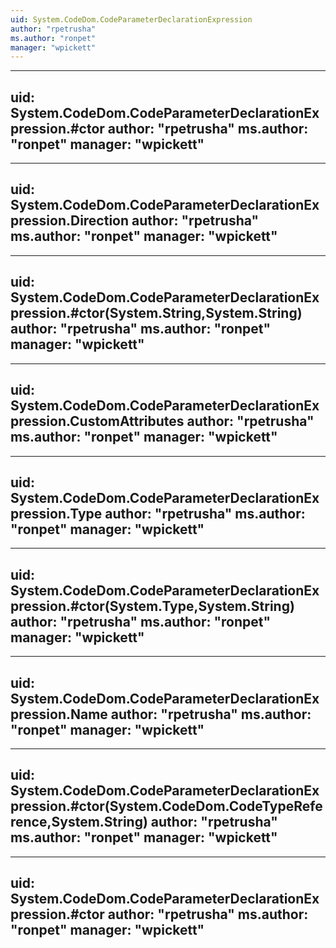 ```yaml
---
uid: System.CodeDom.CodeParameterDeclarationExpression
author: "rpetrusha"
ms.author: "ronpet"
manager: "wpickett"
---
```


---
uid: System.CodeDom.CodeParameterDeclarationExpression.#ctor
author: "rpetrusha"
ms.author: "ronpet"
manager: "wpickett"
---

---
uid: System.CodeDom.CodeParameterDeclarationExpression.Direction
author: "rpetrusha"
ms.author: "ronpet"
manager: "wpickett"
---

---
uid: System.CodeDom.CodeParameterDeclarationExpression.#ctor(System.String,System.String)
author: "rpetrusha"
ms.author: "ronpet"
manager: "wpickett"
---

---
uid: System.CodeDom.CodeParameterDeclarationExpression.CustomAttributes
author: "rpetrusha"
ms.author: "ronpet"
manager: "wpickett"
---

---
uid: System.CodeDom.CodeParameterDeclarationExpression.Type
author: "rpetrusha"
ms.author: "ronpet"
manager: "wpickett"
---

---
uid: System.CodeDom.CodeParameterDeclarationExpression.#ctor(System.Type,System.String)
author: "rpetrusha"
ms.author: "ronpet"
manager: "wpickett"
---

---
uid: System.CodeDom.CodeParameterDeclarationExpression.Name
author: "rpetrusha"
ms.author: "ronpet"
manager: "wpickett"
---

---
uid: System.CodeDom.CodeParameterDeclarationExpression.#ctor(System.CodeDom.CodeTypeReference,System.String)
author: "rpetrusha"
ms.author: "ronpet"
manager: "wpickett"
---

---
uid: System.CodeDom.CodeParameterDeclarationExpression.#ctor
author: "rpetrusha"
ms.author: "ronpet"
manager: "wpickett"
---
